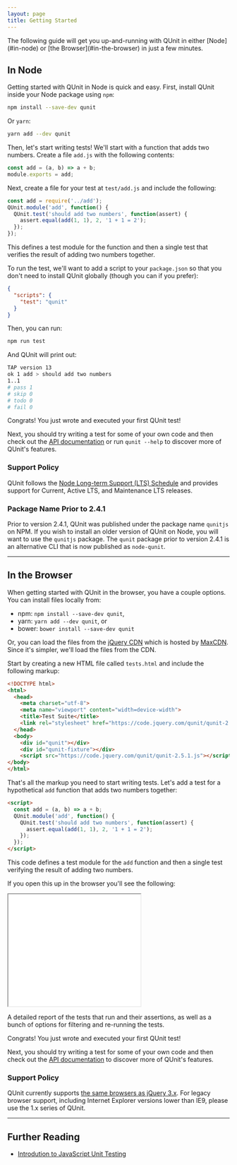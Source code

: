 ```yaml
---
layout: page
title: Getting Started
---
```


<p class="lead" markdown="1">The following guide will get you up-and-running with QUnit in either [Node](#in-node) or [the Browser](#in-the-browser) in just a few minutes.</p>

## In Node

Getting started with QUnit in Node is quick and easy. First, install QUnit inside your Node package using `npm`:

```bash
npm install --save-dev qunit
```

Or `yarn`:

```bash
yarn add --dev qunit
```

Then, let's start writing tests! We'll start with a function that adds two numbers. Create a file `add.js` with the following contents:

```js
const add = (a, b) => a + b;
module.exports = add;
```

Next, create a file for your test at `test/add.js` and include the following:

```js
const add = require('../add');
QUnit.module('add', function() {
  QUnit.test('should add two numbers', function(assert) {
    assert.equal(add(1, 1), 2, '1 + 1 = 2');
  });
});
```

This defines a test module for the function and then a single test that verifies the result of adding two numbers together.

To run the test, we'll want to add a script to your `package.json` so that you don't need to install QUnit globally (though you can if you prefer):

```json
{
  "scripts": {
    "test": "qunit"
  }
}
```

Then, you can run:

```bash
npm run test
```

And QUnit will print out:

```bash
TAP version 13
ok 1 add > should add two numbers
1..1
# pass 1
# skip 0
# todo 0
# fail 0
```

Congrats! You just wrote and executed your first QUnit test!

Next, you should try writing a test for some of your own code and then check out the [API documentation](https://api.qunitjs.com) or run `qunit --help` to discover more of QUnit's features.

### Support Policy

QUnit follows the <a href="https://github.com/nodejs/LTS" target="_blank">Node Long-term Support (LTS) Schedule</a> and provides support for Current, Active LTS, and Maintenance LTS releases.

### Package Name Prior to 2.4.1

Prior to version 2.4.1, QUnit was published under the package name `qunitjs` on NPM. If you wish to install an older version of QUnit on Node, you will want to use the `qunitjs` package. The `qunit` package prior to version 2.4.1 is an alternative CLI that is now published as `node-qunit`.

---

## In the Browser

When getting started with QUnit in the browser, you have a couple options. You can install files locally from:

* npm: `npm install --save-dev qunit`,
* yarn: `yarn add --dev qunit`, or
* bower: `bower install --save-dev qunit`

Or, you can load the files from the [jQuery CDN](https://code.jquery.com/qunit/) which is hosted by [MaxCDN](https://www.maxcdn.com/). Since it's simpler, we'll load the files from the CDN.

Start by creating a new HTML file called `tests.html` and include the following markup:

```html
<!DOCTYPE html>
<html>
  <head>
    <meta charset="utf-8">
    <meta name="viewport" content="width=device-width">
    <title>Test Suite</title>
    <link rel="stylesheet" href="https://code.jquery.com/qunit/qunit-2.5.1.css">
  </head>
  <body>
    <div id="qunit"></div>
    <div id="qunit-fixture"></div>
    <script src="https://code.jquery.com/qunit/qunit-2.5.1.js"></script>
</body>
</html>
```

That's all the markup you need to start writing tests. Let's add a test for a hypothetical `add` function that adds two numbers together:

```html
<script>
  const add = (a, b) => a + b;
  QUnit.module('add', function() {
    QUnit.test('should add two numbers', function(assert) {
      assert.equal(add(1, 1), 2, '1 + 1 = 2');
    });
  });
</script>
```

This code defines a test module for the `add` function and then a single test verifying the result of adding two numbers.

If you open this up in the browser you'll see the following:

<iframe src="../resources/example-index.html" style="height:254px;"></iframe>

A detailed report of the tests that run and their assertions, as well as a bunch of options for filtering and re-running the tests.

Congrats! You just wrote and executed your first QUnit test!

Next, you should try writing a test for some of your own code and then check out the [API documentation](https://api.qunitjs.com) to discover more of QUnit's features.

### Support Policy

QUnit currently supports <a href="https://jquery.com/browser-support/" target="_blank">the same browsers as jQuery 3.x</a>. For legacy browser support, including Internet Explorer versions lower than IE9, please use the 1.x series of QUnit.

---

## Further Reading

* [Introdution to JavaScript Unit Testing](https://coding.smashingmagazine.com/2012/06/introduction-to-javascript-unit-testing/)
